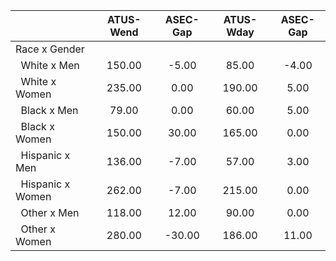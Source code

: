 
|                      |    ATUS-Wend |     ASEC-Gap |    ATUS-Wday |     ASEC-Gap |
| -------------------- | :----------: | :----------: | :----------: | :----------: |
| Race x Gender        |              |              |              |              |
| &nbsp;&nbsp;White x Men |       150.00 |        -5.00 |        85.00 |        -4.00 |
| &nbsp;&nbsp;White x Women |       235.00 |         0.00 |       190.00 |         5.00 |
| &nbsp;&nbsp;Black x Men |        79.00 |         0.00 |        60.00 |         5.00 |
| &nbsp;&nbsp;Black x Women |       150.00 |        30.00 |       165.00 |         0.00 |
| &nbsp;&nbsp;Hispanic x Men |       136.00 |        -7.00 |        57.00 |         3.00 |
| &nbsp;&nbsp;Hispanic x Women |       262.00 |        -7.00 |       215.00 |         0.00 |
| &nbsp;&nbsp;Other x Men |       118.00 |        12.00 |        90.00 |         0.00 |
| &nbsp;&nbsp;Other x Women |       280.00 |       -30.00 |       186.00 |        11.00 |


